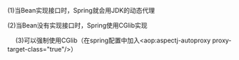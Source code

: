(1)当Bean实现接口时，Spring就会用JDK的动态代理

(2)当Bean没有实现接口时，Spring使用CGlib实现

　  (3)可以强制使用CGlib（在spring配置中加入<aop:aspectj-autoproxy proxy-target-class="true"/>）
